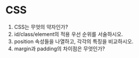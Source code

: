 # CSS

1. CSS는 무엇의 약자인가?
2. id/class/element의 적용 우선 순위를 서술하시오.
3. position 속성들을 나열하고, 각각의 특징을 비교하시오.
4. margin과 padding의 차이점은 무엇인가?

